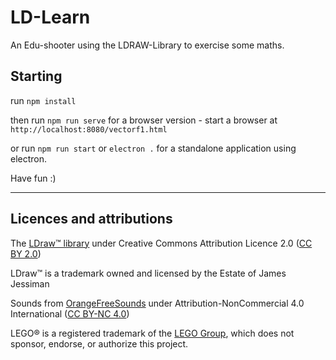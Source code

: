 # LD-Learn

An Edu-shooter using the LDRAW-Library to exercise some maths.

## Starting

run ```npm install```

then run ```npm run serve``` for a browser version - start a browser at ```http://localhost:8080/vectorf1.html```

or run ```npm run start``` or ```electron .``` for a standalone application using electron.

Have fun :)

---

## Licences and attributions

The [LDraw™ library](https://www.ldraw.org/) under Creative Commons Attribution Licence 2.0 ([CC BY 2.0](https://creativecommons.org/licenses/by/2.0/))

LDraw™ is a trademark owned and licensed by the Estate of James Jessiman

Sounds from [OrangeFreeSounds](http://www.orangefreesounds.com/) under Attribution-NonCommercial 4.0 International ([CC BY-NC 4.0](https://creativecommons.org/licenses/by-nc/4.0/))


LEGO® is a registered trademark of the [LEGO Group](https://www.lego.com/), which does not sponsor, endorse, or authorize this project.
